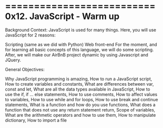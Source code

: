 ==========================
0x12. JavaScript - Warm up
==========================

Background Context:
JavaScript is used for many things. Here, you will use JavaScript for 2 reasons:

Scripting (same as we did with Python)
Web front-end
For the moment, and for learning all basic concepts of this language, we will do some scripting. After, we will make our AirBnB project dynamic by using Javascript and JQuery.

General Objectives:

Why JavaScript programming is amazing,
How to run a JavaScript script,
How to create variables and constants,
What are differences between var, const and let,
What are all the data types available in JavaScript,
How to use the if, if ... else statements,
How to use comments,
How to affect values to variables,
How to use while and for loops,
How to use break and continue statements,
What is a function and how do you use functions,
What does a function that does not use any return statement return,
Scope of variables,
What are the arithmetic operators and how to use them,
How to manipulate dictionary,
How to import a file
